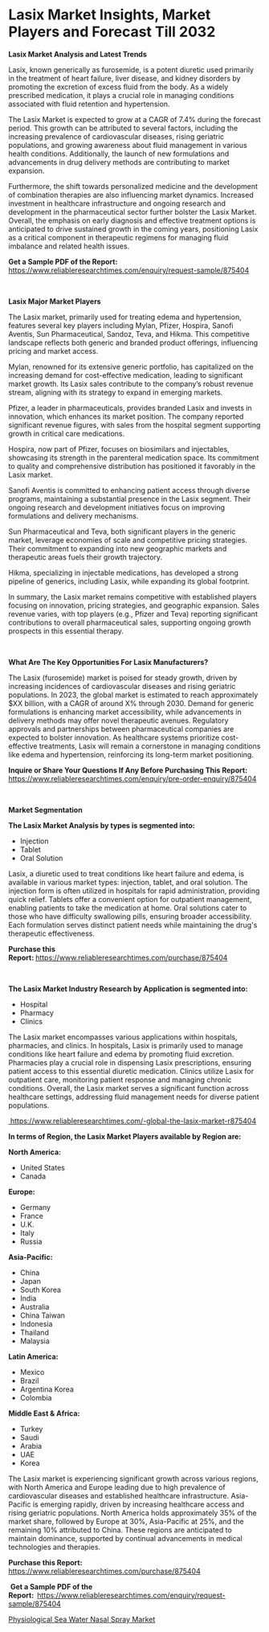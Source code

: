 <p><h1>Lasix Market Insights, Market Players and Forecast Till 2032</h1></p><p><strong>Lasix Market Analysis and Latest Trends</strong></p>
<p><p>Lasix, known generically as furosemide, is a potent diuretic used primarily in the treatment of heart failure, liver disease, and kidney disorders by promoting the excretion of excess fluid from the body. As a widely prescribed medication, it plays a crucial role in managing conditions associated with fluid retention and hypertension.</p><p>The Lasix Market is expected to grow at a CAGR of 7.4% during the forecast period. This growth can be attributed to several factors, including the increasing prevalence of cardiovascular diseases, rising geriatric populations, and growing awareness about fluid management in various health conditions. Additionally, the launch of new formulations and advancements in drug delivery methods are contributing to market expansion.</p><p>Furthermore, the shift towards personalized medicine and the development of combination therapies are also influencing market dynamics. Increased investment in healthcare infrastructure and ongoing research and development in the pharmaceutical sector further bolster the Lasix Market. Overall, the emphasis on early diagnosis and effective treatment options is anticipated to drive sustained growth in the coming years, positioning Lasix as a critical component in therapeutic regimens for managing fluid imbalance and related health issues.</p></p>
<p><strong>Get a Sample PDF of the Report:&nbsp;</strong> <a href="https://www.reliableresearchtimes.com/enquiry/request-sample/875404?utm_campaign=3287&utm_medium=2&utm_source=Github&utm_content=ia&utm_term=08032025&utm_id=lasix">https://www.reliableresearchtimes.com/enquiry/request-sample/875404</a></p>
<p>&nbsp;</p>
<p><strong>Lasix Major Market Players</strong></p>
<p><p>The Lasix market, primarily used for treating edema and hypertension, features several key players including Mylan, Pfizer, Hospira, Sanofi Aventis, Sun Pharmaceutical, Sandoz, Teva, and Hikma. This competitive landscape reflects both generic and branded product offerings, influencing pricing and market access.</p><p>Mylan, renowned for its extensive generic portfolio, has capitalized on the increasing demand for cost-effective medication, leading to significant market growth. Its Lasix sales contribute to the company’s robust revenue stream, aligning with its strategy to expand in emerging markets.</p><p>Pfizer, a leader in pharmaceuticals, provides branded Lasix and invests in innovation, which enhances its market position. The company reported significant revenue figures, with sales from the hospital segment supporting growth in critical care medications.</p><p>Hospira, now part of Pfizer, focuses on biosimilars and injectables, showcasing its strength in the parenteral medication space. Its commitment to quality and comprehensive distribution has positioned it favorably in the Lasix market.</p><p>Sanofi Aventis is committed to enhancing patient access through diverse programs, maintaining a substantial presence in the Lasix segment. Their ongoing research and development initiatives focus on improving formulations and delivery mechanisms.</p><p>Sun Pharmaceutical and Teva, both significant players in the generic market, leverage economies of scale and competitive pricing strategies. Their commitment to expanding into new geographic markets and therapeutic areas fuels their growth trajectory.</p><p>Hikma, specializing in injectable medications, has developed a strong pipeline of generics, including Lasix, while expanding its global footprint.</p><p>In summary, the Lasix market remains competitive with established players focusing on innovation, pricing strategies, and geographic expansion. Sales revenue varies, with top players (e.g., Pfizer and Teva) reporting significant contributions to overall pharmaceutical sales, supporting ongoing growth prospects in this essential therapy.</p></p>
<p>&nbsp;</p>
<p><strong>What Are The Key Opportunities For Lasix Manufacturers?</strong></p>
<p><p>The Lasix (furosemide) market is poised for steady growth, driven by increasing incidences of cardiovascular diseases and rising geriatric populations. In 2023, the global market is estimated to reach approximately $XX billion, with a CAGR of around X% through 2030. Demand for generic formulations is enhancing market accessibility, while advancements in delivery methods may offer novel therapeutic avenues. Regulatory approvals and partnerships between pharmaceutical companies are expected to bolster innovation. As healthcare systems prioritize cost-effective treatments, Lasix will remain a cornerstone in managing conditions like edema and hypertension, reinforcing its long-term market positioning.</p></p>
<p><strong>Inquire or Share Your Questions If Any Before Purchasing This Report:</strong> <a href="https://www.reliableresearchtimes.com/enquiry/pre-order-enquiry/875404?utm_campaign=3287&utm_medium=2&utm_source=Github&utm_content=ia&utm_term=08032025&utm_id=lasix">https://www.reliableresearchtimes.com/enquiry/pre-order-enquiry/875404</a></p>
<p>&nbsp;</p>
<p><strong>Market Segmentation</strong></p>
<p><strong>The Lasix Market Analysis by types is segmented into:</strong></p>
<p><ul><li>Injection</li><li>Tablet</li><li>Oral Solution</li></ul></p>
<p><p>Lasix, a diuretic used to treat conditions like heart failure and edema, is available in various market types: injection, tablet, and oral solution. The injection form is often utilized in hospitals for rapid administration, providing quick relief. Tablets offer a convenient option for outpatient management, enabling patients to take the medication at home. Oral solutions cater to those who have difficulty swallowing pills, ensuring broader accessibility. Each formulation serves distinct patient needs while maintaining the drug's therapeutic effectiveness.</p></p>
<p><strong>Purchase this Report:&nbsp;</strong><a href="https://www.reliableresearchtimes.com/purchase/875404?utm_campaign=3287&utm_medium=2&utm_source=Github&utm_content=ia&utm_term=08032025&utm_id=lasix">https://www.reliableresearchtimes.com/purchase/875404</a></p>
<p>&nbsp;</p>
<p><strong>The Lasix Market Industry Research by Application is segmented into:</strong></p>
<p><ul><li>Hospital</li><li>Pharmacy</li><li>Clinics</li></ul></p>
<p><p>The Lasix market encompasses various applications within hospitals, pharmacies, and clinics. In hospitals, Lasix is primarily used to manage conditions like heart failure and edema by promoting fluid excretion. Pharmacies play a crucial role in dispensing Lasix prescriptions, ensuring patient access to this essential diuretic medication. Clinics utilize Lasix for outpatient care, monitoring patient response and managing chronic conditions. Overall, the Lasix market serves a significant function across healthcare settings, addressing fluid management needs for diverse patient populations.</p></p>
<p><a href="https://www.reliableresearchtimes.com/-global-the-lasix-market-r875404?utm_campaign=3287&utm_medium=2&utm_source=Github&utm_content=ia&utm_term=08032025&utm_id=lasix">&nbsp;https://www.reliableresearchtimes.com/-global-the-lasix-market-r875404</a></p>
<p><strong>In terms of Region, the Lasix Market Players available by Region are:</strong></p>
<p>
    <p> <strong> North America: </strong>
        <ul>
            <li>United States</li>
            <li>Canada</li>
        </ul>
        </p> 
    <p> <strong> Europe: </strong>
        <ul>
            <li>Germany</li>
            <li>France</li>
            <li>U.K.</li>
            <li>Italy</li>
            <li>Russia</li>
        </ul>
        </p> 
    <p> <strong> Asia-Pacific: </strong>
        <ul>
            <li>China</li>
            <li>Japan</li>
            <li>South Korea</li>
            <li>India</li>
            <li>Australia</li>
            <li>China Taiwan</li>
            <li>Indonesia</li>
            <li>Thailand</li>
            <li>Malaysia</li>
        </ul>
        </p> 
    <p> <strong> Latin America: </strong>
        <ul>
            <li>Mexico</li>
            <li>Brazil</li>
            <li>Argentina Korea</li>
            <li>Colombia</li>
        </ul>
        </p> 
    <p> <strong> Middle East & Africa: </strong>
        <ul>
            <li>Turkey</li>
            <li>Saudi</li>
            <li>Arabia</li>
            <li>UAE</li>
            <li>Korea</li>
        </ul>
    </p>
    </p>
<p><p>The Lasix market is experiencing significant growth across various regions, with North America and Europe leading due to high prevalence of cardiovascular diseases and established healthcare infrastructure. Asia-Pacific is emerging rapidly, driven by increasing healthcare access and rising geriatric populations. North America holds approximately 35% of the market share, followed by Europe at 30%, Asia-Pacific at 25%, and the remaining 10% attributed to China. These regions are anticipated to maintain dominance, supported by continual advancements in medical technologies and therapies.</p></p>
<p><strong>Purchase this Report: </strong><a href="https://www.reliableresearchtimes.com/purchase/875404?utm_campaign=3287&utm_medium=2&utm_source=Github&utm_content=ia&utm_term=08032025&utm_id=lasix">https://www.reliableresearchtimes.com/purchase/875404</a></p>
<p>&nbsp;<strong>Get a Sample PDF of the Report:&nbsp;&nbsp;</strong><a href="https://www.reliableresearchtimes.com/enquiry/request-sample/875404?utm_campaign=3287&utm_medium=2&utm_source=Github&utm_content=ia&utm_term=08032025&utm_id=lasix">https://www.reliableresearchtimes.com/enquiry/request-sample/875404</a></p>
<p><strong></strong></p>
<p><p><a href="https://github.com/tanckfelli84/Market-Research-Report-List-1/blob/main/physiological-sea-water-nasal-spray-market.md?utm_campaign=3287&utm_medium=2&utm_source=Github&utm_content=ia&utm_term=08032025&utm_id=lasix">Physiological Sea Water Nasal Spray Market</a></p></p>